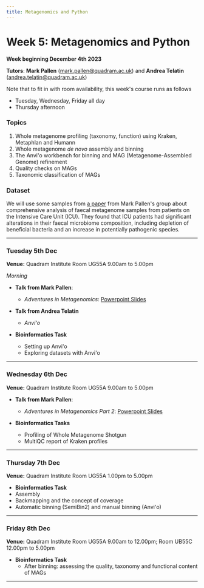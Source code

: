 ```yaml
---
title: Metagenomics and Python
---
```


# Week 5: Metagenomics and Python
**Week beginning December 4th 2023**

**Tutors**: **Mark Pallen** ([mark.pallen@quadram.ac.uk](mailto:mark.pallen@quadram.ac.uk)) and **Andrea Telatin** ([andrea.telatin@quadram.ac.uk](mailto:andrea.telatin))

Note that to fit in with room availability, this week's course runs as follows
- Tuesday, Wednesday, Friday all day
- Thursday afternoon

### Topics

1. Whole metagenome profiling (taxonomy, function) using Kraken, Metaphlan and Humann
2. Whole metagenome *de novo* assembly and binning
3. The Anvi'o workbench for binning and MAG (Metagenome-Assembled Genome) refinement
4. Quality checks on MAGs
5. Taxonomic classification of MAGs

### Dataset

We will use some samples from [a paper](https://www.microbiologyresearch.org/content/journal/mgen/10.1099/mgen.0.000293) from
Mark Pallen's group about comprehensive analysis of faecal metagenome samples from patients on the Intensive Care Unit (ICU). 
They found that ICU patients had significant alterations in their faecal microbiome composition, including depletion of beneficial bacteria and an increase in potentially pathogenic species. 

***

### Tuesday 5th Dec

**Venue:** Quadram Institute Room UG55A 9.00am to 5.00pm

*Morning*

- **Talk from Mark Pallen**:
  -  _Adventures in Metagenomics_: [Powerpoint Slides](https://github.com/mmbdtp/mmbdtp.github.io/raw/gh-pages/modules/metagenomics/_posts/pallen-intro-metagenomics.pptx)
- **Talk from Andrea Telatin**
  - _Anvi'o_

- **Bioinformatics Task**  
  - Setting up Anvi'o
  - Exploring datasets with Anvi'o
  
***

### Wednesday 6th Dec

**Venue:** Quadram Institute Room UG55A 9.00am to 5.00pm

- **Talk from Mark Pallen**:
  -  _Adventures in Metagenomics Part 2_: [Powerpoint Slides](https://github.com/mmbdtp/mmbdtp.github.io/raw/gh-pages/modules/metagenomics/_posts/adventures-in-metagenomics2.pptx)

- **Bioinformatics Tasks**  
  - Profiling of Whole Metagenome Shotgun
  - MultiQC report of Kraken profiles

***

### Thursday 7th Dec

**Venue:** Quadram Institute Room UG55A 1.00pm to 5.00pm

 
- **Bioinformatics Task**
- Assembly
- Backmapping and the concept of coverage
- Automatic binning (SemiBin2) and manual binning (Anvi'o)

***

### Friday 8th Dec

**Venue:** Quadram Institute Room UG55A 9.00am to 12.00pm; Room UB55C 12.00pm  to 5.00pm

- **Bioinformatics Task**
  - After binning: assessing the quality, taxonomy and functional content of MAGs
 
***
